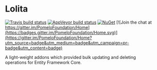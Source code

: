# Lolita

[![Travis build status](https://img.shields.io/travis/PomeloFoundation/Pomelo.EntityFrameworkCore.Lolita.svg?label=travis-ci&branch=master&style=flat-square)](https://travis-ci.org/PomeloFoundation/Pomelo.EntityFrameworkCore.Lolita)
[![AppVeyor build status](https://img.shields.io/appveyor/ci/Kagamine/Pomelo-EntityFrameworkCore-Lolita/master.svg?label=appveyor&style=flat-square)](https://ci.appveyor.com/project/Kagamine/pomelo-entityframeworkcore-lolita/branch/master) [![NuGet](https://img.shields.io/nuget/v/Pomelo.EntityFrameworkCore.Lolita.svg?style=flat-square&label=nuget)](https://www.nuget.org/packages/Pomelo.EntityFrameworkCore.Lolita/) [![Join the chat at https://gitter.im/PomeloFoundation/Home](https://badges.gitter.im/PomeloFoundation/Home.svg)](https://gitter.im/PomeloFoundation/Home?utm_source=badge&utm_medium=badge&utm_campaign=pr-badge&utm_content=badge)

A light-weight addons which provided bulk updating and deleting operations for Entity Framework Core.
